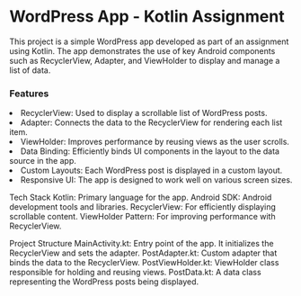 <h1>WordPress App - Kotlin Assignment</h1>
This project is a simple WordPress app developed as part of an assignment using Kotlin. The app demonstrates the use of key Android components such as RecyclerView, Adapter, and ViewHolder to display and manage a list of data.

<h3>Features</h3>

<li>RecyclerView: Used to display a scrollable list of WordPress posts.</li>
<li>Adapter: Connects the data to the RecyclerView for rendering each list item.</li>
<li>ViewHolder: Improves performance by reusing views as the user scrolls.</li>
<li>Data Binding: Efficiently binds UI components in the layout to the data source in the app.</li>
<li>Custom Layouts: Each WordPress post is displayed in a custom layout.</li>
<li>Responsive UI: The app is designed to work well on various screen sizes.</li>

Tech Stack
Kotlin: Primary language for the app.
Android SDK: Android development tools and libraries.
RecyclerView: For efficiently displaying scrollable content.
ViewHolder Pattern: For improving performance with RecyclerView.

Project Structure
MainActivity.kt: Entry point of the app. It initializes the RecyclerView and sets the adapter.
PostAdapter.kt: Custom adapter that binds the data to the RecyclerView.
PostViewHolder.kt: ViewHolder class responsible for holding and reusing views.
PostData.kt: A data class representing the WordPress posts being displayed.
